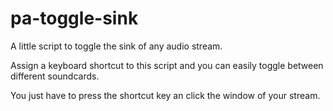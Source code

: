 # pa-toggle-sink
A little script to toggle the sink of any audio stream.

Assign a keyboard shortcut to this script and you can easily toggle between different soundcards.

You just have to press the shortcut key an click the window of your stream.
